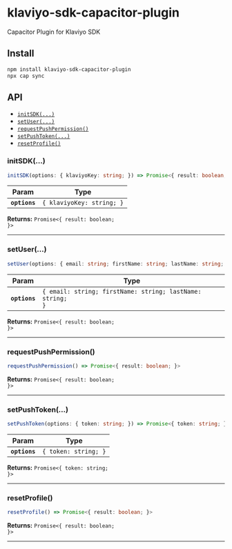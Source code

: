 # klaviyo-sdk-capacitor-plugin

Capacitor Plugin for Klaviyo SDK

## Install

```bash
npm install klaviyo-sdk-capacitor-plugin
npx cap sync
```

## API

<docgen-index>

* [`initSDK(...)`](#initsdk)
* [`setUser(...)`](#setuser)
* [`requestPushPermission()`](#requestpushpermission)
* [`setPushToken(...)`](#setpushtoken)
* [`resetProfile()`](#resetprofile)

</docgen-index>

<docgen-api>
<!--Update the source file JSDoc comments and rerun docgen to update the docs below-->

### initSDK(...)

```typescript
initSDK(options: { klaviyoKey: string; }) => Promise<{ result: boolean; }>
```

| Param         | Type                                 |
| ------------- | ------------------------------------ |
| **`options`** | <code>{ klaviyoKey: string; }</code> |

**Returns:** <code>Promise&lt;{ result: boolean; }&gt;</code>

--------------------


### setUser(...)

```typescript
setUser(options: { email: string; firstName: string; lastName: string; }) => Promise<{ result: boolean; }>
```

| Param         | Type                                                                 |
| ------------- | -------------------------------------------------------------------- |
| **`options`** | <code>{ email: string; firstName: string; lastName: string; }</code> |

**Returns:** <code>Promise&lt;{ result: boolean; }&gt;</code>

--------------------


### requestPushPermission()

```typescript
requestPushPermission() => Promise<{ result: boolean; }>
```

**Returns:** <code>Promise&lt;{ result: boolean; }&gt;</code>

--------------------


### setPushToken(...)

```typescript
setPushToken(options: { token: string; }) => Promise<{ token: string; }>
```

| Param         | Type                            |
| ------------- | ------------------------------- |
| **`options`** | <code>{ token: string; }</code> |

**Returns:** <code>Promise&lt;{ token: string; }&gt;</code>

--------------------

### resetProfile()

```typescript
resetProfile() => Promise<{ result: boolean; }>
```

**Returns:** <code>Promise&lt;{ result: boolean; }&gt;</code>

--------------------

</docgen-api>
